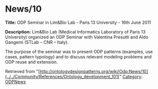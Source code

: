 #  News/10


__Title:__ ODP Seminar in Lim&Bio Lab - Paris 13 University - 16th June 2011


__Description:__ Lim&Bio Lab (Medical Informatics Laboratory of Paris 13 University) organized an ODP Seminar with Valentina Presutti and Aldo Gangemi (STLab – CNR – Italy).


The purpose of the seminar was to present ODP patterns (examples, use cases, pattern typology) and to discuss relevant modeling problems and ODP reuse and extension. 





Retrieved from "[http://ontologydesignpatterns.org/wiki/Odp:News/10](../../Community/References/Ontology_development_101)"
 [Category](http://ontologydesignpatterns.org/wiki/Special:Categories "Special:Categories"): [ODPNews](../../Category/ODPNews "Category:ODPNews")